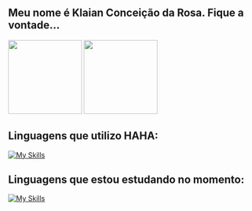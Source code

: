 ## Meu nome é Klaian Conceição da Rosa. Fique a vontade...



<div style="display: inline_block">  
  <img height="150px" src="https://github-readme-stats.vercel.app/api?username=Klaiancdrosa&show_icons=true&count_private=true&hide_border=true&title_color=be2ed6&icon_color=be2ed6&text_color=fff&bg_color=0d1117"/> 
  <img height="150px" src="https://github-readme-stats.vercel.app/api/top-langs/?username=Klaiancdrosa&layout=compact&hide_border=true&title_color=be2ed6&text_color=fff&bg_color=0d1117" />
</div>

## Linguagens que utilizo HAHA:
<div style="display: inline_block">
  
[![My Skills](https://skillicons.dev/icons?i=cs,css,html,mysql,py,vscode,visualstudio,flutter&perline=4)](https://skillicons.dev)

</div>

## Linguagens que estou estudando no momento:


[![My Skills](https://skillicons.dev/icons?i=php,tensorflow,django,js,ts&theme=dark)](https://skillicons.dev)

##
